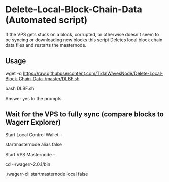 # Delete-Local-Block-Chain-Data (Automated script)

If the VPS gets stuck on a block, corrupted, or otherwise doesn't seem to be syncing or downloading new blocks this script Deletes local block chain data files and restarts the masternode.

## Usage

wget -q https://raw.githubusercontent.com/TidalWavesNode/Delete-Local-Block-Chain-Data-/master/DLBF.sh

bash DLBF.sh

Answer yes to the prompts


## Wait for the VPS to fully sync (compare blocks to Wagerr Explorer)

Start Local Control Wallet –

startmasternode alias false

Start VPS Masternode –

cd ~/wagerr-2.0.1/bin

./wagerr-cli startmasternode local false
